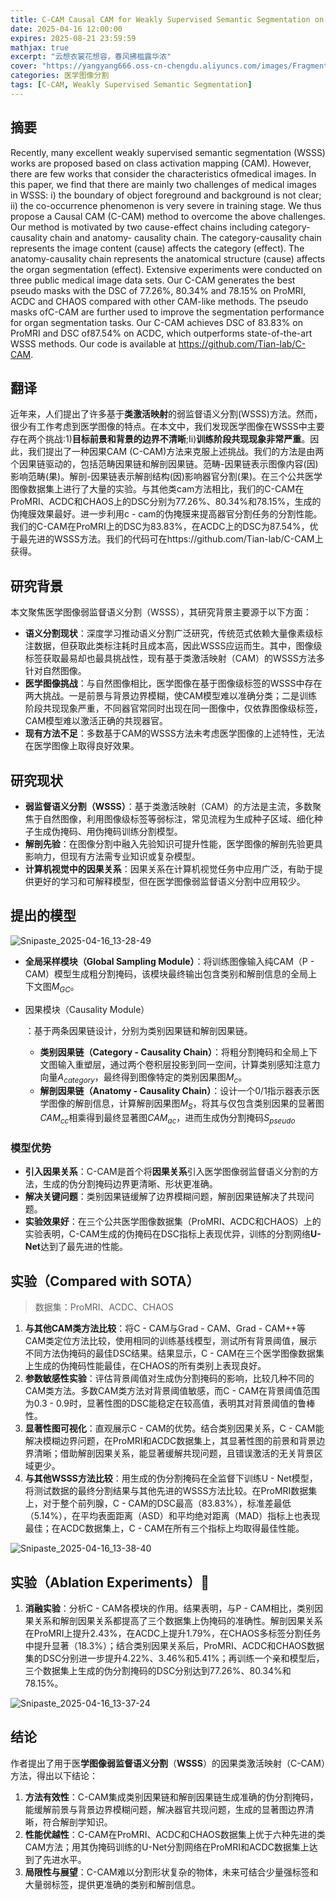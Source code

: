 ```yaml
---
title: C-CAM Causal CAM for Weakly Supervised Semantic Segmentation on Medical Image
date: 2025-04-16 12:00:00
expires: 2025-08-21 23:59:59
mathjax: true
excerpt: "云想衣裳花想容，春风拂槛露华浓"
cover: "https://yangyang666.oss-cn-chengdu.aliyuncs.com/images/Fragment_7_4k_a51f7.jpg"
categories: 医学图像分割
tags: [C-CAM, Weakly Supervised Semantic Segmentation]
---
```


## 摘要

Recently, many excellent weakly supervised semantic segmentation (WSSS) works are proposed based on class activation mapping (CAM). However, there are few works that consider the characteristics ofmedical images. In this paper, we find that there are mainly two challenges of medical images in WSSS: i) the boundary of object foreground and background is not clear; ii) the co-occurrence phenomenon is very severe in training stage. We thus propose a Causal CAM (C-CAM) method to overcome the above challenges. Our method is motivated by two cause-effect chains including category-causality chain and anatomy-
causality chain. The category-causality chain represents the image content (cause) affects the category (effect). The anatomy-causality chain represents the anatomical structure (cause) affects the organ segmentation (effect). Extensive experiments were conducted on three public medical image data sets. Our C-CAM generates the best pseudo masks with the DSC of 77.26%, 80.34% and 78.15% on ProMRI, ACDC and CHAOS compared with other CAM-like methods. The pseudo masks ofC-CAM are further used to improve the segmentation performance for organ segmentation tasks. Our C-CAM achieves DSC of 83.83% on
ProMRI and DSC of87.54% on ACDC, which outperforms state-of-the-art WSSS methods. Our code is available at https://github.com/Tian-lab/C-CAM.

## 翻译

近年来，人们提出了许多基于**类激活映射**的弱监督语义分割(WSSS)方法。然而，很少有工作考虑到医学图像的特点。在本文中，我们发现医学图像在WSSS中主要存在两个挑战:1)**目标前景和背景的边界不清晰**;Ii)**训练阶段共现现象非常严重**。因此，我们提出了一种因果CAM (C-CAM)方法来克服上述挑战。我们的方法是由两个因果链驱动的，包括范畴因果链和解剖因果链。范畴-因果链表示图像内容(因)影响范畴(果)。解剖-因果链表示解剖结构(因)影响器官分割(果)。在三个公共医学图像数据集上进行了大量的实验。与其他类cam方法相比，我们的C-CAM在ProMRI、ACDC和CHAOS上的DSC分别为77.26%、80.34%和78.15%，生成的伪掩膜效果最好。进一步利用c - cam的伪掩膜来提高器官分割任务的分割性能。我们的C-CAM在ProMRI上的DSC为83.83%，在ACDC上的DSC为87.54%，优于最先进的WSSS方法。我们的代码可在https://github.com/Tian-lab/C-CAM上获得。

## 研究背景

本文聚焦医学图像弱监督语义分割（WSSS），其研究背景主要源于以下方面：

- **语义分割现状**：深度学习推动语义分割广泛研究，传统范式依赖大量像素级标注数据，但获取此类标注耗时且成本高，因此WSSS应运而生。其中，图像级标签获取最易却也最具挑战性，现有基于类激活映射（CAM）的WSSS方法多针对自然图像。
- **医学图像挑战**：与自然图像相比，医学图像在基于图像级标签的WSSS中存在两大挑战。一是前景与背景边界模糊，使CAM模型难以准确分类；二是训练阶段共现现象严重，不同器官常同时出现在同一图像中，仅依靠图像级标签，CAM模型难以激活正确的共现器官。
- **现有方法不足**：多数基于CAM的WSSS方法未考虑医学图像的上述特性，无法在医学图像上取得良好效果。

## 研究现状



- **弱监督语义分割（WSSS）**：基于类激活映射（CAM）的方法是主流，多数聚焦于自然图像，利用图像级标签等弱标注，常见流程为生成种子区域、细化种子生成伪掩码、用伪掩码训练分割模型。
- **解剖先验**：在图像分割中融入先验知识可提升性能，医学图像的解剖先验更具影响力，但现有方法需专业知识或复杂模型。
- **计算机视觉中的因果关系**：因果关系在计算机视觉任务中应用广泛，有助于提供更好的学习和可解释模型，但在医学图像弱监督语义分割中应用较少。



## 提出的模型

![Snipaste_2025-04-16_13-28-49](https://yangyang666.oss-cn-chengdu.aliyuncs.com/images/Snipaste_2025-04-16_13-28-49.png)

- **全局采样模块（Global Sampling Module）**：将训练图像输入纯CAM（P - CAM）模型生成粗分割掩码，该模块最终输出包含类别和解剖信息的全局上下文图$M_{GC}$。

- 因果模块（Causality Module）

  ：基于两条因果链设计，分别为类别因果链和解剖因果链。

  - **类别因果链（Category - Causality Chain）**：将粗分割掩码和全局上下文图输入重塑层，通过两个卷积层投影到同一空间，计算类别感知注意力向量$A_{category}$，最终得到图像特定的类别因果图$M_{c}$。
  - **解剖因果链（Anatomy - Causality Chain）**：设计一个0/1指示器表示医学图像的解剖信息，计算解剖因果图$M_{S}$，将其与仅包含类别因果的显著图$CAM_{cc}$相乘得到最终显著图$CAM_{ac}$，进而生成伪分割掩码$S_{pseudo}$



### 模型优势

- **引入因果关系**：C-CAM是首个将**因果关系**引入医学图像弱监督语义分割的方法，生成的伪分割掩码边界更清晰、形状更准确。
- **解决关键问题**：类别因果链缓解了边界模糊问题，解剖因果链解决了共现问题。
- **实验效果好**：在三个公共医学图像数据集（ProMRI、ACDC和CHAOS）上的实验表明，C-CAM生成的伪掩码在DSC指标上表现优异，训练的分割网络**U-Net**达到了最先进的性能。

## 实验（Compared with SOTA）

> 数据集：ProMRI、ACDC、CHAOS



1. **与其他CAM类方法比较**：将C - CAM与Grad - CAM、Grad - CAM++等CAM类定位方法比较，使用相同的训练基线模型，测试所有背景阈值，展示不同方法伪掩码的最佳DSC结果。结果显示，C - CAM在三个医学图像数据集上生成的伪掩码性能最佳，在CHAOS的所有类别上表现良好。
2. **参数敏感性实验**：评估背景阈值对生成伪分割掩码的影响，比较几种不同的CAM类方法。多数CAM类方法对背景阈值敏感，而C - CAM在背景阈值范围为0.3 - 0.9时，显著性图的DSC能稳定在较高值，表明其对背景阈值的鲁棒性。
3. **显著性图可视化**：直观展示C - CAM的优势。结合类别因果关系，C - CAM能解决模糊边界问题，在ProMRI和ACDC数据集上，其显著性图的前景和背景边界清晰；借助解剖因果关系，能显著缓解共现问题，且错误激活的无关背景区域更少。
4. **与其他WSSS方法比较**：用生成的伪分割掩码在全监督下训练U - Net模型，将测试数据的最终分割结果与其他先进的WSSS方法比较。在ProMRI数据集上，对于整个前列腺，C - CAM的DSC最高（83.83%），标准差最低（5.14%），在平均表面距离（ASD）和平均绝对距离（MAD）指标上也表现最佳；在ACDC数据集上，C - CAM在所有三个指标上均取得最佳性能。



![Snipaste_2025-04-16_13-38-40](https://yangyang666.oss-cn-chengdu.aliyuncs.com/images/Snipaste_2025-04-16_13-38-40.png)



## 实验（Ablation Experiments）:1st_place_medal:

1. **消融实验**：分析C - CAM各模块的作用。结果表明，与P - CAM相比，类别因果关系和解剖因果关系都提高了三个数据集上伪掩码的准确性。解剖因果关系在ProMRI上提升2.43%，在ACDC上提升1.79%，在CHAOS多标签分割任务中提升显著（18.3%）；结合类别因果关系后，ProMRI、ACDC和CHAOS数据集的DSC分别进一步提升4.22%、3.46%和5.41%；再训练一个亲和模型后，三个数据集上生成的伪分割掩码的DSC分别达到77.26%、80.34%和78.15%。



![Snipaste_2025-04-16_13-37-24](https://yangyang666.oss-cn-chengdu.aliyuncs.com/images/Snipaste_2025-04-16_13-37-24.png)

## 结论

作者提出了用于医**学图像弱监督语义分割**（**WSSS**）的因果类激活映射（C-CAM）方法，得出以下结论：
1. **方法有效性**：C-CAM集成类别因果链和解剖因果链生成准确的伪分割掩码，能缓解前景与背景边界模糊问题，解决器官共现问题，生成的显著图边界清晰，符合解剖学知识。 
2. **性能优越性**：C-CAM在ProMRI、ACDC和CHAOS数据集上优于六种先进的类CAM方法；用其伪掩码训练的U-Net分割网络在ProMRI和ACDC数据集上达到了先进水平。 
3. **局限性与展望**：C-CAM难以分割形状复杂的物体，未来可结合少量强标签和大量弱标签，提供更准确的类别和解剖信息。 


